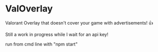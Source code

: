 # ValOverlay
Valorant Overlay that doesn't cover your game with advertisements! 👍

Still a work in progress while I wait for an api key!

run from cmd line with "npm start"
